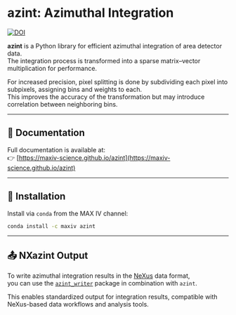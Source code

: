 # azint: Azimuthal Integration

[![DOI](https://zenodo.org/badge/315677387.svg)](https://doi.org/10.5281/zenodo.16480726)

**azint** is a Python library for efficient azimuthal integration of area detector data.  
The integration process is transformed into a sparse matrix–vector multiplication for performance.  

For increased precision, pixel splitting is done by subdividing each pixel into subpixels, assigning bins and weights to each.  
This improves the accuracy of the transformation but may introduce correlation between neighboring bins.

---

## 📖 Documentation

Full documentation is available at:  
👉 [https://maxiv-science.github.io/azint](https://maxiv-science.github.io/azint)

---

## 💾 Installation

Install via `conda` from the MAX IV channel:

```bash
conda install -c maxiv azint
```

---
## 📤 NXazint Output

To write azimuthal integration results in the [NeXus](https://www.nexusformat.org/) data format,  
you can use the [`azint_writer`](https://github.com/maxiv-science/azint_writer) package in combination with `azint`.

This enables standardized output for integration results, compatible with NeXus-based data workflows and analysis tools.
